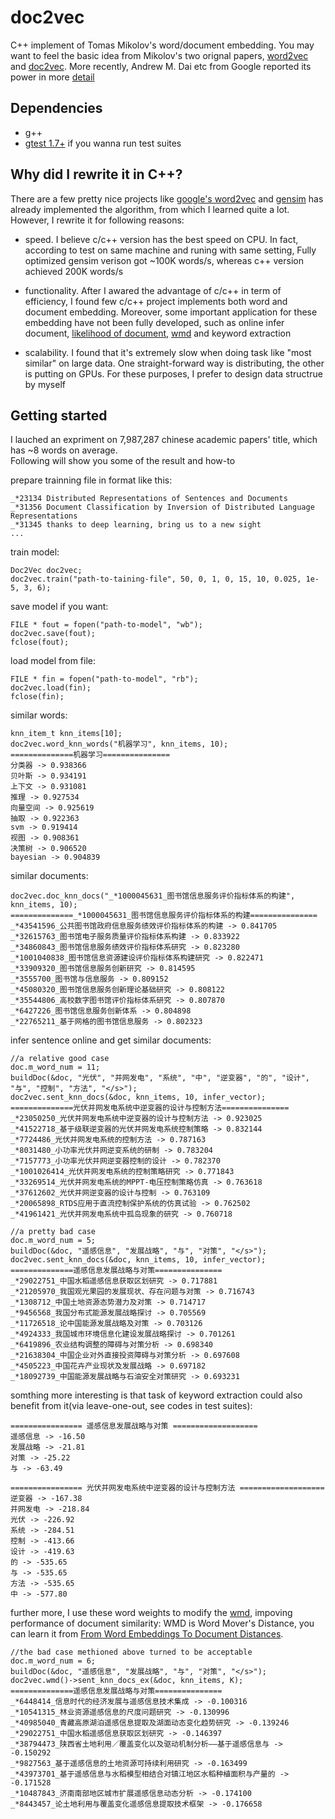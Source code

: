 # doc2vec
C++ implement of Tomas Mikolov's word/document embedding. You may want to feel the basic idea from Mikolov's two orignal papers, [word2vec](http://arxiv.org/pdf/1301.3781.pdf) and [doc2vec](http://cs.stanford.edu/~quocle/paragraph_vector.pdf). More recently, Andrew M. Dai etc from Google reported its power in more [detail](http://arxiv.org/pdf/1507.07998.pdf)

## Dependencies
* g++ </br>
* [gtest 1.7+](http://code.google.com/p/googletest/) if you wanna run test suites </br>

## Why did I rewrite it in C++?
There are a few pretty nice projects like [google's word2vec](https://code.google.com/p/word2vec/) and [gensim](https://github.com/piskvorky/gensim) has already implemented the algorithm, from which I learned quite a lot. However, I rewrite it for following reasons:</br>

* speed. I believe c/c++ version has the best speed on CPU. In fact, according to test on same machine and runing with same setting, Fully optimized gensim verison got ~100K words/s, whereas c++ version achieved 200K words/s </br>

* functionality. After I awared the advantage of c/c++ in term of efficiency, I found few c/c++ project implements both word and document embedding. Moreover, some important application for these embedding have not been fully developed, such as online infer document, [likelihood of document](http://arxiv.org/abs/1504.07295), [wmd](jmlr.org/proceedings/papers/v37/kusnerb15.pdf) and keyword extraction </br>

* scalability. I found that it's extremely slow when doing task like "most similar" on large data. One straight-forward way is distributing, the other is putting on GPUs. For these purposes, I prefer to design data structrue by myself

## Getting started
I lauched an expriment on 7,987,287 chinese academic papers' title, which has ~8 words on average. </br>
Following will show you some of the result and how-to </br>

prepare trainning file in format like this: </br>

    _*23134 Distributed Representations of Sentences and Documents
    _*31356 Document Classification by Inversion of Distributed Language Representations
    _*31345 thanks to deep learning, bring us to a new sight
    ...

train model: </br>

    Doc2Vec doc2vec;
    doc2vec.train("path-to-taining-file", 50, 0, 1, 0, 15, 10, 0.025, 1e-5, 3, 6);

save model if you want: </br>

    FILE * fout = fopen("path-to-model", "wb");
    doc2vec.save(fout);
    fclose(fout);

load model from file: </br>

    FILE * fin = fopen("path-to-model", "rb");
    doc2vec.load(fin);
    fclose(fin);

similar words: </br>

    knn_item_t knn_items[10];
    doc2vec.word_knn_words("机器学习", knn_items, 10);
    ==============机器学习===============
    分类器 -> 0.938366
    贝叶斯 -> 0.934191
    上下文 -> 0.931081
    推理 -> 0.927534
    向量空间 -> 0.925619
    抽取 -> 0.922363
    svm -> 0.919414
    视图 -> 0.908361
    决策树 -> 0.906520
    bayesian -> 0.904839

similar documents: </br>

    doc2vec.doc_knn_docs("_*1000045631_图书馆信息服务评价指标体系的构建", knn_items, 10);
    ==============_*1000045631_图书馆信息服务评价指标体系的构建===============
    _*43541596_公共图书馆政府信息服务绩效评价指标体系的构建 -> 0.841705
    _*32615763_图书馆电子服务质量评价指标体系构建 -> 0.833922
    _*34860843_图书馆信息服务绩效评价指标体系研究 -> 0.823280
    _*1001040838_图书馆信息资源建设评价指标体系构建研究 -> 0.822471
    _*33909320_图书馆信息服务创新研究 -> 0.814595
    _*3555700_图书馆与信息服务 -> 0.809152
    _*45080320_图书馆信息服务创新理论基础研究 -> 0.808122
    _*35544806_高校数字图书馆评价指标体系研究 -> 0.807870
    _*6427226_图书馆信息服务创新体系 -> 0.804898
    _*22765211_基于网格的图书馆信息服务 -> 0.802323

infer sentence online and get similar documents: </br>

    //a relative good case
    doc.m_word_num = 11;
    buildDoc(&doc, "光伏", "并网发电", "系统", "中",	"逆变器", "的", "设计",	"与", "控制", "方法", "</s>");
    doc2vec.sent_knn_docs(&doc, knn_items, 10, infer_vector);
    ==============光伏并网发电系统中逆变器的设计与控制方法===============
    _*23050250_光伏并网发电系统中逆变器的设计与控制方法 -> 0.923025
    _*41522718_基于级联逆变器的光伏并网发电系统控制策略 -> 0.832144
    _*7724486_光伏并网发电系统的控制方法 -> 0.787163
    _*8031480_小功率光伏并网逆变系统的研制 -> 0.783204
    _*7157773_小功率光伏并网逆变器控制的设计 -> 0.782370
    _*1001026414_光伏并网发电系统的控制策略研究 -> 0.771843
    _*33269514_光伏并网发电系统的MPPT-电压控制策略仿真 -> 0.763618
    _*37612602_光伏并网逆变器的设计与控制 -> 0.763109
    _*20065898_RTDS应用于直流控制保护系统的仿真试验 -> 0.762502
    _*41961421_光伏并网发电系统中孤岛现象的研究 -> 0.760718

    //a pretty bad case
    doc.m_word_num = 5;
    buildDoc(&doc, "遥感信息", "发展战略", "与", "对策", "</s>");
    doc2vec.sent_knn_docs(&doc, knn_items, 10, infer_vector);
    ==============遥感信息发展战略与对策===============
    _*29022751_中国水稻遥感信息获取区划研究 -> 0.717881
    _*21205970_我国观光果园的发展现状、存在问题与对策 -> 0.716743
    _*1308712_中国土地资源态势潜力及对策 -> 0.714717
    _*9456568_我国分布式能源发展战略探讨 -> 0.705569
    _*11726518_论中国能源发展战略及对策 -> 0.703126
    _*4924333_我国城市环境信息化建设发展战略探讨 -> 0.701261
    _*6419896_农业结构调整的障碍与对策分析 -> 0.698340
    _*21638304_中国企业对外直接投资障碍与对策分析 -> 0.697608
    _*4505223_中国花卉产业现状及发展战略 -> 0.697182
    _*18092739_中国能源发展战略与石油安全对策研究 -> 0.693231

somthing more interesting is that task of keyword extraction could also benefit from it(via leave-one-out, see codes in test suites): <br>

    ================ 遥感信息发展战略与对策 ===================
    遥感信息 -> -16.50
    发展战略 -> -21.81
    对策 -> -25.22
    与 -> -63.49

    ================ 光伏并网发电系统中逆变器的设计与控制方法 ===================
    逆变器 -> -167.38
    并网发电 -> -218.84
    光伏 -> -226.92
    系统 -> -284.51
    控制 -> -413.66
    设计 -> -419.63
    的 -> -535.65
    与 -> -535.65
    方法 -> -535.65
    中 -> -577.80

further more, I use these word weights to modify the [wmd](jmlr.org/proceedings/papers/v37/kusnerb15.pdf), impoving performance of document similarity:
WMD is Word Mover's Distance, you can learn it from [From Word Embeddings To Document Distances](jmlr.org/proceedings/papers/v37/kusnerb15.pdf).

    //the bad case methioned above turned to be acceptable
    doc.m_word_num = 6;
    buildDoc(&doc, "遥感信息", "发展战略", "与", "对策", "</s>");
    doc2vec.wmd()->sent_knn_docs_ex(&doc, knn_items, K);
    ==============遥感信息发展战略与对策===============
    _*6448414_信息时代的经济发展与遥感信息技术集成 -> -0.100316
    _*10541315_林业资源遥感信息的尺度问题研究 -> -0.130996
    _*40985040_青藏高原湖泊遥感信息提取及湖面动态变化趋势研究 -> -0.139246
    _*29022751_中国水稻遥感信息获取区划研究 -> -0.146397
    _*38794473_陕西省土地利用／覆盖变化以及驱动机制分析——基于遥感信息与 -> -0.150292
    _*9827563_基于遥感信息的土地资源可持续利用研究 -> -0.163499
    _*43973701_基于遥感信息与水稻模型相结合对镇江地区水稻种植面积与产量的 -> -0.171528
    _*10487843_济南南部地区城市扩展遥感信息动态分析 -> -0.174100
    _*8443457_论土地利用与覆盖变化遥感信息提取技术框架 -> -0.176658
